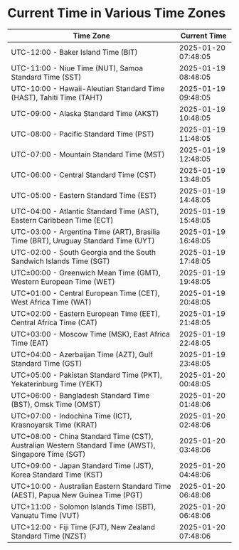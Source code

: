 # Current Time in Various Time Zones

| Time Zone | Current Time |
|-----------|--------------|
| UTC-12:00 - Baker Island Time (BIT) | 2025-01-20 07:48:05 |
| UTC-11:00 - Niue Time (NUT), Samoa Standard Time (SST) | 2025-01-19 08:48:05 |
| UTC-10:00 - Hawaii-Aleutian Standard Time (HAST), Tahiti Time (TAHT) | 2025-01-19 09:48:05 |
| UTC-09:00 - Alaska Standard Time (AKST) | 2025-01-19 10:48:05 |
| UTC-08:00 - Pacific Standard Time (PST) | 2025-01-19 11:48:05 |
| UTC-07:00 - Mountain Standard Time (MST) | 2025-01-19 12:48:05 |
| UTC-06:00 - Central Standard Time (CST) | 2025-01-19 13:48:05 |
| UTC-05:00 - Eastern Standard Time (EST) | 2025-01-19 14:48:05 |
| UTC-04:00 - Atlantic Standard Time (AST), Eastern Caribbean Time (ECT) | 2025-01-19 15:48:05 |
| UTC-03:00 - Argentina Time (ART), Brasília Time (BRT), Uruguay Standard Time (UYT) | 2025-01-19 16:48:05 |
| UTC-02:00 - South Georgia and the South Sandwich Islands Time (SGT) | 2025-01-19 17:48:05 |
| UTC±00:00 - Greenwich Mean Time (GMT), Western European Time (WET) | 2025-01-19 19:48:05 |
| UTC+01:00 - Central European Time (CET), West Africa Time (WAT) | 2025-01-19 20:48:05 |
| UTC+02:00 - Eastern European Time (EET), Central Africa Time (CAT) | 2025-01-19 21:48:05 |
| UTC+03:00 - Moscow Time (MSK), East Africa Time (EAT) | 2025-01-19 22:48:05 |
| UTC+04:00 - Azerbaijan Time (AZT), Gulf Standard Time (GST) | 2025-01-19 23:48:05 |
| UTC+05:00 - Pakistan Standard Time (PKT), Yekaterinburg Time (YEKT) | 2025-01-20 00:48:05 |
| UTC+06:00 - Bangladesh Standard Time (BST), Omsk Time (OMST) | 2025-01-20 01:48:06 |
| UTC+07:00 - Indochina Time (ICT), Krasnoyarsk Time (KRAT) | 2025-01-20 02:48:06 |
| UTC+08:00 - China Standard Time (CST), Australian Western Standard Time (AWST), Singapore Time (SGT) | 2025-01-20 03:48:06 |
| UTC+09:00 - Japan Standard Time (JST), Korea Standard Time (KST) | 2025-01-20 04:48:06 |
| UTC+10:00 - Australian Eastern Standard Time (AEST), Papua New Guinea Time (PGT) | 2025-01-20 06:48:06 |
| UTC+11:00 - Solomon Islands Time (SBT), Vanuatu Time (VUT) | 2025-01-20 06:48:06 |
| UTC+12:00 - Fiji Time (FJT), New Zealand Standard Time (NZST) | 2025-01-20 07:48:06 |
